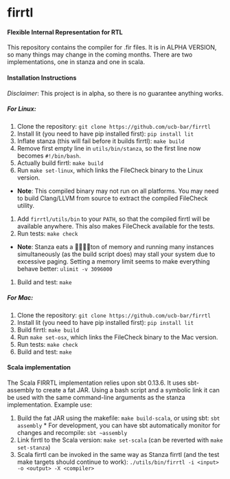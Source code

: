 # firrtl
#### Flexible Internal Representation for RTL

 This repository contains the compiler for .fir files. It is in ALPHA VERSION, so many things may change in the coming months.
 There are two implementations, one in stanza and one in scala.

#### Installation Instructions
*Disclaimer*: This project is in alpha, so there is no guarantee anything works.

##### For Linux:
 1. Clone the repository:
 `git clone https://github.com/ucb-bar/firrtl`
 1. Install lit (you need to have pip installed first):
 `pip install lit`
 1. Inflate stanza (this will fail before it builds firrtl):
 `make build`
 1. Remove first empty line in `utils/bin/stanza`, so the first line now becomes `#!/bin/bash`.
 1. Actually build firrtl:
 `make build`
 1. Run `make set-linux`, which links the FileCheck binary to the Linux version.
   * **Note**: This compiled binary may not run on all platforms. You may need to build
     Clang/LLVM from source to extract the compiled FileCheck utility.
 1. Add `firrtl/utils/bin` to your `PATH`, so that the compiled firrtl will be
 available anywhere. This also makes FileCheck available for the tests.
 1. Run tests:
 `make check`
   * **Note**: Stanza eats a 🐣🐣🐣🐣ton of memory and running many instances
     simultaneously (as the build script does) may stall your system due to
     excessive paging. Setting a memory limit seems to make everything behave
     better: `ulimit -v 3096000`
 1. Build and test:
 `make`

##### For Mac:
 1. Clone the repository:
 `git clone https://github.com/ucb-bar/firrtl`
 1. Install lit (you need to have pip installed first):
 `pip install lit`
 1. Build firrtl:
 `make build`
 1. Run `make set-osx`, which links the FileCheck binary to the Mac version.
 1. Run tests:
 `make check`
 1. Build and test:
 `make`

#### Scala implementation
The Scala FIRRTL implementation relies upon sbt 0.13.6. It uses sbt-assembly to create a fat JAR.
Using a bash script and a symbolic link it can be used with the same command-line arguments as the stanza implementation.
Example use:
  1. Build the fat JAR using the makefile: `make build-scala`, or using sbt: `sbt assembly`
    * For development, you can have sbt automatically monitor for changes and recompile: `sbt ~assembly`
  1. Link firrtl to the Scala version: `make set-scala` (can be reverted with `make set-stanza`)
  1. Scala firrtl can be invoked in the same way as Stanza firrtl (and the test
  make targets should continue to work):
  `./utils/bin/firrtl -i <input> -o <output> -X <compiler>`
